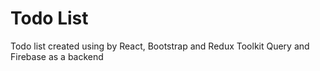 # Todo List

Todo list created using by React, Bootstrap and Redux Toolkit Query and Firebase as a backend


